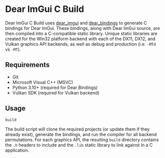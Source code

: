 # Dear ImGui C Build
Dear ImGui C Build uses [dear_imgui](https://github.com/ocornut/imgui) and
[dear_bindings](https://github.com/dearimgui/dear_bindings) to generate C
bindings for Dear ImGui. These bindings, along with Dear ImGui source, are then
compiled into a C-compatible static library. Unique static libraries are
created for the Win32 platform backend with each of the DX11, DX12, and Vulkan
graphics API backends, as well as debug and production (i.e. `-MTd` vs `-MT`).

## Requirements
* Git
* Microsoft Visual C++ (MSVC)
* Python 3.10+ (required for Dear Bindings)
* Vulkan SDK (required for Vulkan backend)

## Usage
```
build
```
The build script will clone the required projects (or update them if they
already exist), generate the bindings, and run the compiler for all backend
permutations. For each graphics API, the resulting `build` directory contains
the `.h` headers to include and the `.lib` static library to link against in a
C application.
